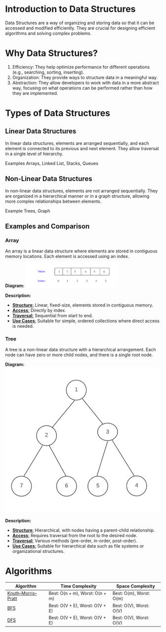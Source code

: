# Introduction to Data Structures

Data Structures are a way of organizing and storing data so that it can be accessed and modified efficiently. They are crucial for designing efficient algorithms and solving complex problems.

# Why Data Structures?

1. Efficiency: They help optimize performance for different operations (e.g., searching, sorting, inserting).
2. Organization: They provide ways to structure data in a meaningful way.
3. Abstraction: They allow developers to work with data in a more abstract way, focusing on what operations can be performed rather than how they are implemented.

# Types of Data Structures

## Linear Data Structures

In linear data structures, elements are arranged sequentially, and each element is connected to its previous and next element. They allow traversal in a single level of hierarchy.

Examples Arrays, Linked List, Stacks, Queues

## Non-Linear Data Structures

In non-linear data structures, elements are not arranged sequentially. They are organized in a hierarchical manner or in a graph structure, allowing more complex relationships between elements.

Example Trees, Graph

## Examples and Comparison

### Array

An array is a linear data structure where elements are stored in contiguous memory locations. Each element is accessed using an index.

**Diagram:**
<img src="assets/Array.png" alt="Array Diagram" width="300">

**Description:**

- <u>**Structure**:</u> Linear, fixed-size, elements stored in contiguous memory.
- <u>**Access**:</u> Directly by index.
- <u>**Traversal**:</u> Sequential from start to end.
- <u>**Use Cases**:</u> Suitable for simple, ordered collections where direct access is needed.

### Tree

A tree is a non-linear data structure with a hierarchical arrangement. Each node can have zero or more child nodes, and there is a single root node.

**Diagram:**
![Tree Diagram](assets/Tree.png)

**Description:**

- <u>**Structure**:</u> Hierarchical, with nodes having a parent-child relationship.
- <u>**Access**:</u> Requires traversal from the root to the desired node.
- <u>**Traversal**:</u> Various methods (pre-order, in-order, post-order).
- <u>**Use Cases**:</u> Suitable for hierarchical data such as file systems or organizational structures.

# Algorithms

| Algorithm                   | Time Complexity                 | Space Complexity        |
| --------------------------- | ------------------------------- | ----------------------- |
| [ Knuth–Morris–Pratt ](KMP) | Best: O(n + m), Worst: O(n + m) | Best: O(m), Worst: O(m) |
| [BFS ](GraphTraversal)      | Best: O(V + E), Worst: O(V + E) | Best: O(V), Worst: O(V) |
| [DFS](GraphTraversal)       | Best: O(V + E), Worst: O(V + E) | Best: O(V), Worst: O(V) |
